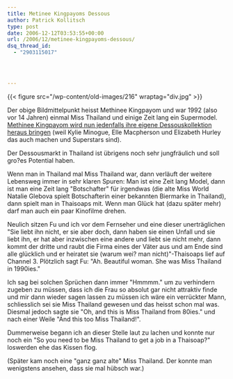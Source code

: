 ```yaml
---
title: Metinee Kingpayoms Dessous
author: Patrick Kollitsch
type: post
date: 2006-12-12T03:53:55+00:00
url: /2006/12/metinee-kingpayoms-dessous/
dsq_thread_id:
  - "2903115017"




---
```

{{< figure src="/wp-content/old-images/216" wraptag="div.jpg" >}}

Der obige Bildmittelpunkt heisst Methinee Kingpayom und war 1992 (also vor 14 Jahren) einmal Miss Thailand und einige Zeit lang ein Supermodel. [Methinee Kingpayom wird nun jedenfalls ihre eigene Dessouskollektion heraus bringen][1] (weil Kylie Minogue, Elle Macpherson und Elizabeth Hurley das auch machen und Superstars sind).

Der Dessousmarkt in Thailand ist übrigens noch sehr jungfräulich und soll gro?es Potential haben. 

Wenn man in Thailand mal Miss Thailand war, dann verläuft der weitere Lebensweg immer in sehr klaren Spuren: Man ist eine Zeit lang Model, dann ist man eine Zeit lang "Botschafter" für irgendwas (die alte Miss World Natalie Glebova spielt Botschafterin einer bekannten Biermarke in Thailand), dann spielt man in Thaisoaps mit. Wenn man Glück hat (dazu später mehr) darf man auch ein paar Kinofilme drehen.

Neulich sitzen Fu und ich vor dem Fernseher und eine dieser unerträglichen "Sie liebt ihn nicht, er sie aber doch, dann haben sie einen Unfall und sie liebt ihn, er hat aber inzwischen eine andere und liebt sie nicht mehr, dann kommt der dritte und raubt die Firma eines der Väter aus und am Ende sind alle glücklich und er heiratet sie (warum wei? man nicht)"-Thaisoaps lief auf Channel 3. Plötzlich sagt Fu: "Ah. Beautiful woman. She was Miss Thailand in 1990ies." 

Ich sag bei solchen Sprüchen dann immer "Hmmmm." um zu verhindern zugeben zu müssen, dass ich die Frau so absolut gar nicht attraktiv finde und mir dann wieder sagen lassen zu müssen ich wäre ein verrückter Mann, schliesslich sei sie Miss Thailand gewesen und das heisst schon mal was. Diesmal jedoch sagte sie "Oh, and this is Miss Thailand from 80ies." und nach einer Weile "And this too Miss Thailand!". 

Dummerweise begann ich an dieser Stelle laut zu lachen und konnte nur noch ein "So you need to be Miss Thailand to get a job in a Thaisoap?" loswerden ehe das Kissen flog.

(Später kam noch eine "ganz ganz alte" Miss Thailand. Der konnte man wenigstens ansehen, dass sie mal hübsch war.)

 [1]: http://fibre2fashion.com/news/fashion-news/newsdetails.aspx?News_id=27402
